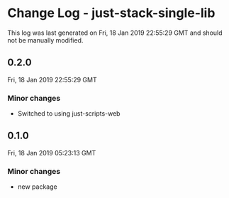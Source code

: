 # Change Log - just-stack-single-lib

This log was last generated on Fri, 18 Jan 2019 22:55:29 GMT and should not be manually modified.

## 0.2.0
Fri, 18 Jan 2019 22:55:29 GMT

### Minor changes

- Switched to using just-scripts-web

## 0.1.0
Fri, 18 Jan 2019 05:23:13 GMT

### Minor changes

- new package


